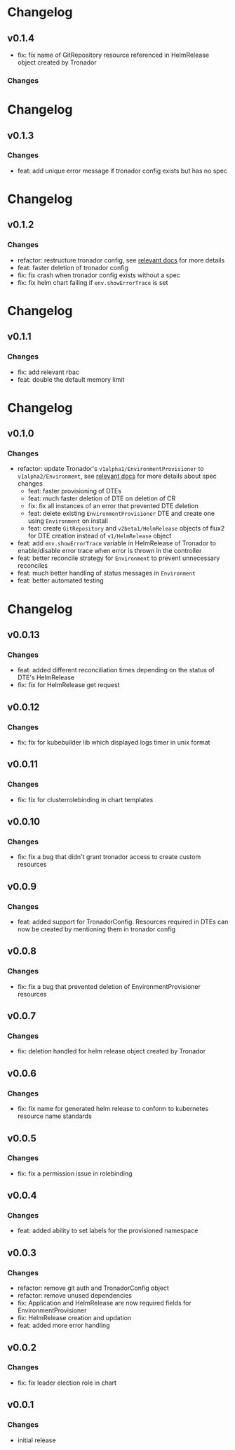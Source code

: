 # Changelog

## v0.1.4

- fix: fix name of GitRepository resource referenced in HelmRelease object created by Tronador

### Changes

# Changelog

## v0.1.3

### Changes

- feat: add unique error message if tronador config exists but has no spec

# Changelog

## v0.1.2

### Changes

- refactor: restructure tronador config, see [relevant docs](./config_file.html) for more details
- feat: faster deletion of tronador config
- fix: fix crash when tronador config exists without a spec
- fix: fix helm chart failing if `env.showErrorTrace` is set

# Changelog

## v0.1.1

### Changes

- fix: add relevant rbac
- feat: double the default memory limit

# Changelog

## v0.1.0

### Changes

- refactor: update Tronador's `v1alpha1/EnvironmentProvisioner` to `v1alpha2/Environment`, see [relevant docs](./environment.html) for more details about spec changes
  - feat: faster provisioning of DTEs
  - feat: much faster deletion of DTE on deletion of CR
  - fix: fix all instances of an error that prevented DTE deletion
  - feat: delete existing `EnvironmentProvisioner` DTE and create one using `Environment` on install
  - feat: create `GitRepository` and `v2beta1/HelmRelease` objects of flux2 for DTE creation instead of `v1/HelmRelease` object
-  feat: add `env.showErrorTrace` variable in HelmRelease of Tronador to enable/disable error trace when error is thrown in the controller
- feat: better reconcile strategy for `Environment` to prevent unnecessary reconciles
- feat: much better handling of status messages in `Environment`
- feat: better automated testing


# Changelog

## v0.0.13

### Changes

- feat: added different reconciliation times depending on the status of DTE's HelmRelease
- fix: fix for HelmRelease get request

## v0.0.12

### Changes

- fix: fix for kubebuilder lib which displayed logs timer in unix format

## v0.0.11

### Changes

- fix: fix for clusterrolebinding in chart templates

## v0.0.10

### Changes

- fix: fix a bug that didn't grant tronador access to create custom resources

## v0.0.9

### Changes

- feat: added support for TronadorConfig. Resources required in DTEs can now be created by mentioning them in tronador config

## v0.0.8

### Changes

- fix: fix a bug that prevented deletion of EnvironmentProvisioner resources

## v0.0.7

### Changes

- fix: deletion handled for helm release object created by Tronador

## v0.0.6

### Changes

- fix: fix name for generated helm release to conform to kubernetes resource name standards

## v0.0.5

### Changes

- fix: fix a permission issue in rolebinding

## v0.0.4

### Changes

- feat: added ability to set labels for the provisioned namespace

## v0.0.3

### Changes

- refactor: remove git auth and TronadorConfig object
- refactor: remove unused dependencies
- fix: Application and HelmRelease are now required fields for EnvironmentProvisioner
- fix: HelmRelease creation and updation
- feat: added more error handling

## v0.0.2

### Changes

- fix: fix leader election role in chart

## v0.0.1

### Changes

- initial release
